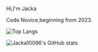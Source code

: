 Hi,I'm Jacka

Code Novice,beginning from 2023.
 
![Top Langs](https://github-readme-stats.vercel.app/api/top-langs/?username=Jacka10086&layout=compact)
  
![Jacka10086's GitHub stats](https://github-readme-stats.vercel.app/api?username=Jacka10086&show_icons=true&theme=radical)
